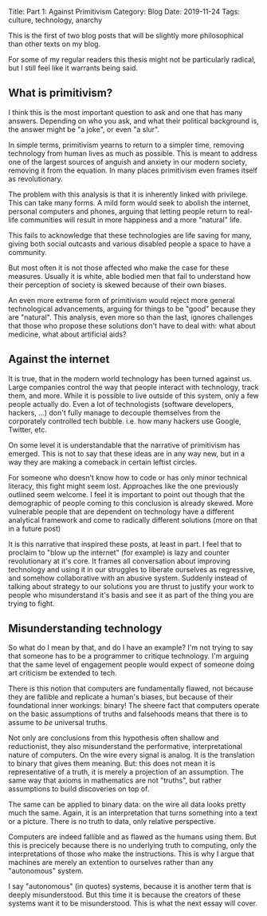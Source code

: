 Title: Part 1: Against Primitivism
Category: Blog
Date: 2019-11-24
Tags: culture, technology, anarchy

This is the first of two blog posts that will be slightly more
philosophical than other texts on my blog.

For some of my regular readers this thesis might not be particularly
radical, but I still feel like it warrants being said.

## What is primitivism?

I think this is the most important question to ask and one that has
many answers. Depending on who you ask, and what their political
background is, the answer might be "a joke", or even "a slur".

In simple terms, primitivism yearns to return to a simpler time,
removing technology from human lives as much as possible. This is
meant to address one of the largest sources of anguish and anxiety in
our modern society, removing it from the equation. In many places
primitivism even frames itself as revolutionary.

The problem with this analysis is that it is inherently linked with
privilege. This can take many forms. A mild form would seek to abolish
the internet, personal computers and phones, arguing that letting
people return to real-life communities will result in more happiness
and a more "natural" life.

This fails to acknowledge that these technologies are life saving for
many, giving both social outcasts and various disabled people a space
to have a community.

But most often it is not those affected who make the case for these
measures. Usually it is white, able bodied men that fail to understand
how their perception of society is skewed because of their own biases.

An even more extreme form of primitivism would reject more general
technological advancements, arguing for things to be "good" because
they are "natural". This analysis, even more so than the last, ignores
challenges that those who propose these solutions don't have to deal
with: what about medicine, what about artificial aids?

## Against the internet

It is true, that in the modern world technology has been turned
against us. Large companies control the way that people interact with
technology, track them, and more. While it is possible to live outside
of this system, only a few people actually do. Even a lot of
technologists (software developers, hackers, ...) don't fully manage
to decouple themselves from the corporately controlled tech
bubble. i.e. how many hackers use Google, Twitter, etc.

On some level it is understandable that the narrative of primitivism
has emerged. This is not to say that these ideas are in any way new,
but in a way they are making a comeback in certain leftist circles.

For someone who doesn't know how to code or has only minor technical
literacy, this fight might seem lost. Approaches like the one
previously outlined seem welcome. I feel it is important to point out
though that the demographic of people coming to this conclusion is
already skewed. More vulnerable people that are dependent on
technology have a different analytical framework and come to radically
different solutions (more on that in a future post)

It is this narrative that inspired these posts, at least in part. I
feel that to proclaim to "blow up the internet" (for example) is lazy
and counter revolutionary at it's core. It frames all conversation
about improving technology and using it in our struggles to liberate
ourselves as regressive, and somehow collaborative with an abusive
system. Suddenly instead of talking about strategy to our solutions
you are thrust to justify your work to people who misunderstand it's
basis and see it as part of the thing you are trying to fight.
    
## Misunderstanding technology

So what do I mean by that, and do I have an example? I'm not trying to
say that someone has to be a programmer to critique technology. I'm
arguing that the same level of engagement people would expect of
someone doing art criticism be extended to tech.

There is this notion that computers are fundamentally flawed, not
because they are fallible and replicate a human's biases, but because
of their foundational inner workings: binary! The sheere fact that
computers operate on the basic assumptions of truths and falsehoods
means that there is to assume to _be_ universal truths.

Not only are conclusions from this hypothesis often shallow and
reductionist, they also misunderstand the performative,
interpretational nature of computers. On the wire every signal is
analog. It is the translation to binary that gives them meaning. But:
this does not mean it is representative of a truth, it is merely a
projection of an assumption. The same way that axioms in mathematics
are not "truths", but rather assumptions to build discoveries on top
of.

The same can be applied to binary data: on the wire all data looks
pretty much the same. Again, it is an interpretation that turns
something into a text or a picture. There is no truth to data, only
relative perspective.

Computers are indeed fallible and as flawed as the humans using
them. But this is precicely because there is no underlying truth to
computing, only the interpretations of those who make the
instructions. This is why I argue that machines are merely an
extention to ourselves rather than any "autonomous" system.

I say "autonomous" (in quotes) systems, because it is another term
that is deeply misunderstood. But this time it is because the creators
of these systems want it to be misunderstood. This is what the next
essay will cover.
